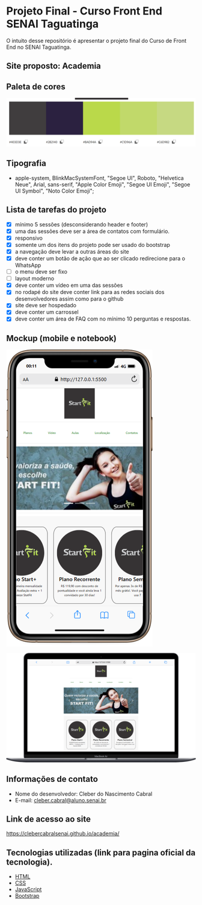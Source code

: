 # Projeto Final - Curso Front End SENAI Taguatinga
O intuito desse repositório é apresentar o projeto final do Curso de Front End no SENAI Taguatinga.

## Site proposto: Academia

## Paleta de cores
![Paleta de cores](/assets/img/paleta_cores.PNG)
## Tipografia
- apple-system, BlinkMacSystemFont, "Segoe UI", Roboto, "Helvetica Neue", Arial, sans-serif, "Apple Color Emoji", "Segoe UI Emoji", "Segoe UI Symbol", "Noto Color Emoji";
## Lista de tarefas do projeto
- [x] mínimo 5 sessões (desconsiderando header e footer)
- [x] uma das sessões deve ser a área de contatos com formulário.
- [x] responsivo
- [x] somente um dos itens do projeto pode ser usado do bootstrap
- [x] a navegação deve levar a outras áreas do site
- [x] deve conter um botão de ação que ao ser clicado redirecione para o WhatsApp
- [ ] o menu deve ser fixo
- [ ] layout moderno
- [x] deve conter um vídeo em uma das sessões
- [x] no rodapé do site deve conter link para as redes sociais dos desenvolvedores assim como para o github
- [x] site deve ser hospedado
- [x] deve conter um carrossel
- [x] deve conter um área de FAQ com no mínimo 10 perguntas e respostas.
## Mockup (mobile e notebook)
![Mobile](/assets/img/iPhone-11-PRO-127.0.0.1.png)

![Notebook](/assets/img/Macbook-Air-127.0.0.1.png)
## Informações de contato
- Nome do desenvolvedor: Cleber do Nascimento Cabral
- E-mail: cleber.cabral@aluno.senai.br
## Link de acesso ao site
https://clebercabralsenai.github.io/academia/
## Tecnologias utilizadas (link para pagina oficial da tecnologia).
- [HTML](https://www.w3schools.com/html/)
- [CSS](https://www.w3schools.com/css/)
- [JavaScript](https://www.w3schools.com/js/)
- [Bootstrap](https://getbootstrap.com.br/)


